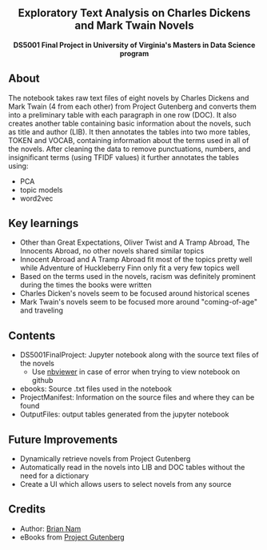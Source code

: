 <h2 align="center">Exploratory Text Analysis on Charles Dickens and Mark Twain Novels</h2>
<p align="center"><strong>DS5001 Final Project in University of Virginia's Masters in Data Science program</strong>


<h2>About</h2>
The notebook takes raw text files of eight novels by Charles Dickens and Mark Twain (4 from each other) from Project Gutenberg and converts them into a preliminary table with each paragraph in one row (DOC). It also creates another table containing basic information about the novels, such as title and author (LIB). It then annotates the tables into two more tables, TOKEN and VOCAB, containing information about the terms used in all of the novels. After cleaning the data to remove punctuations, numbers, and insignificant terms (using TFIDF values) it further annotates the tables using:

- PCA
- topic models
- word2vec

<h2>Key learnings</h2>

- Other than Great Expectations, Oliver Twist and A Tramp Abroad, The Innocents Abroad, no other novels shared similar topics
- Innocent Abroad and A Tramp Abroad fit most of the topics pretty well while Adventure of Huckleberry Finn only fit a very few topics well
- Based on the terms used in the novels, racism was definitely prominent during the times the books were written
- Charles Dicken's novels seem to be focused around historical scenes
- Mark Twain's novels seem to be focused more around "coming-of-age" and traveling

<h2>Contents</h2>

- DS5001FinalProject: Jupyter notebook along with the source text files of the novels
  - Use <a href="https://nbviewer.jupyter.org/" target="_blank">nbviewer</a> in case of error when trying to view notebook on github
- ebooks: Source .txt files used in the notebook
- ProjectManifest: Information on the source files and where they can be found
- OutputFiles: output tables generated from the jupyter notebook

<h2>Future Improvements</h2>

- Dynamically retrieve novels from Project Gutenberg
- Automatically read in the novels into LIB and DOC tables without the need for a dictionary
- Create a UI which allows users to select novels from any source

<h2>Credits</h2>

- Author: <a href="https://www.linkedin.com/in/briannam713/" target="_blank">Brian Nam</a>
- eBooks from <a href="https://www.gutenberg.org/" target="_blank">Project Gutenberg</a>
